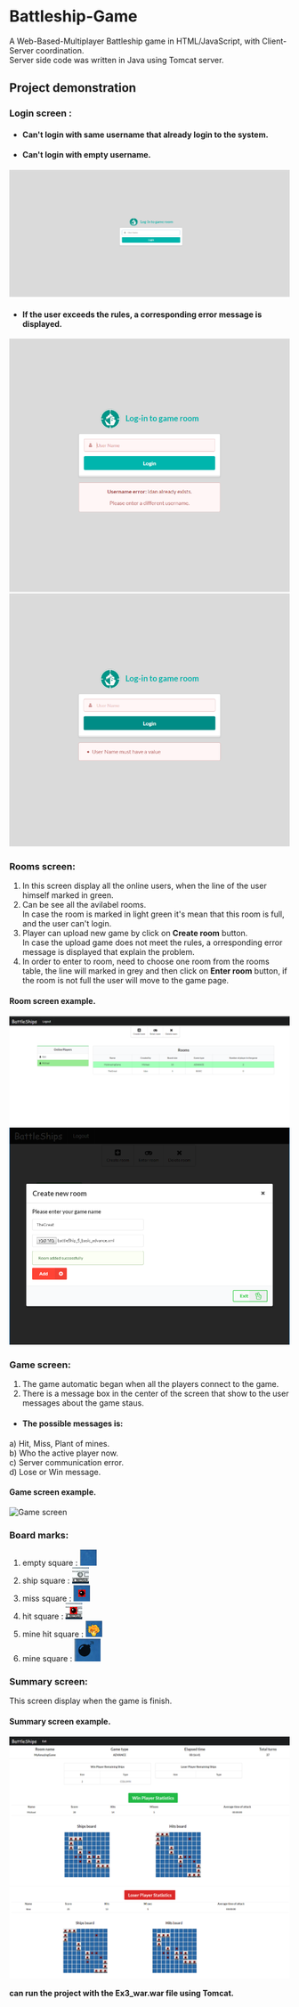 # Battleship-Game
A Web-Based-Multiplayer Battleship game in HTML/JavaScript, with Client-Server coordination.</br>
Server side code was written in Java using Tomcat server.

## Project demonstration
 ###  Login screen :
- #### Can't login with same username that already login to the system.
- #### Can't login with empty username.
![Login screen](Screenshots/1.png)

- #### If the user exceeds the rules, a corresponding error message is displayed.
![Login screen-err1](Screenshots/2.png)
![Login screen-err2](Screenshots/3.png)

 ###  Rooms screen:
  1. In this screen display all the online users, when the line of the user himself marked in green.
  2. Can be see all the avilabel rooms.</br> 
  In case the room is marked in light green it's mean that this room is full, and the user can't login.
  3. Player can upload new game by click on **Create room** button. </br>
  In case the upload game does not meet the rules, a orresponding error message is displayed that explain the problem.
  4. In order to enter to room, need to choose one room from the rooms table, the line will marked in grey and then click on **Enter room** button, if the room is not full the user will move to the game page.

#### Room screen example.
![Rooms screen](Screenshots/4.png)
![Rooms screen](Screenshots/5.png)

### Game screen:
 1. The game automatic began when all the players connect to the game.
 2. There is a message box in the center of the screen that show to the user messages about the game staus.
 - #### The possible messages is:  
  a) Hit, Miss, Plant of mines.</br>
  b) Who the active player now.</br>
  c) Server communication error.</br>
  d) Lose or Win message.
  
#### Game screen example.
![Game screen](Screenshots/6.png)
 
 ### Board marks:
  1. empty square : ![empty square](Screenshots/7.png)
  2. ship square : ![ship square](Screenshots/8.png)
  3. miss square : ![miss square](Screenshots/9.png)
  4. hit square : ![hit square](Screenshots/10.png)
  5. mine hit square : ![mine hit square](Screenshots/11.png)
  6. mine square : ![mine square](Screenshots/12.png)
  
 ### Summary screen:
 This screen display when the game is finish.
  
#### Summary screen example.
![Summary screen](Screenshots/13.png)
![Summary screen](Screenshots/14.png)

 **can run the project with the Ex3_war.war file using Tomcat.**
